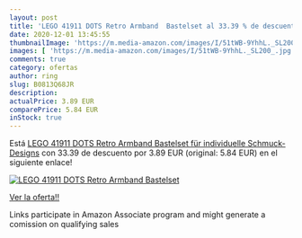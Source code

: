 ```yaml
---
layout: post
title: 'LEGO 41911 DOTS Retro Armband  Bastelset al 33.39 % de descuento'
date: 2020-12-01 13:45:55
thumbnailImage: 'https://m.media-amazon.com/images/I/51tWB-9YhhL._SL200_.jpg'
images: [ 'https://m.media-amazon.com/images/I/51tWB-9YhhL._SL200_.jpg' ]
comments: true
category: ofertas
author: ring
slug: B0813Q68JR
description:
actualPrice: 3.89 EUR
comparePrice: 5.84 EUR
inStock: true
---
```


Está [LEGO 41911 DOTS Retro Armband  Bastelset für individuelle Schmuck-Designs](https://www.amazon.de/dp/B0813Q68JR/?tag=tolees0ca-21) con 33.39 de descuento por 3.89 EUR (original: 5.84 EUR) en el siguiente enlace!

[![LEGO 41911 DOTS Retro Armband  Bastelset](https://m.media-amazon.com/images/I/51tWB-9YhhL._SL200_.jpg)](https://www.amazon.de/dp/B0813Q68JR/?tag=tolees0ca-21)

[Ver la oferta!!](https://www.amazon.de/dp/B0813Q68JR/?tag=tolees0ca-21)

Links participate in Amazon Associate program and might generate a comission on qualifying sales


